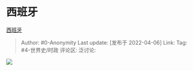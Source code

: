 # 西班牙
[西班牙](https://zhuanlan.zhihu.com/p/493568490)

> Author: #0-Anonymity
> Last update: [发布于 2022-04-06]
> Link:
> Tag: #4-世界史/时政
> 评论区:
> 泛讨论:

![](https://pic1.zhimg.com/v2-4649a256c258bd656e995b7c5e5002c8_b.jpg)
